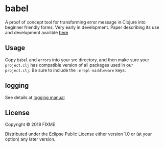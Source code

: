 # babel

A proof of concept tool for transforming error message in Clojure into beginner friendly forms.
Very early in development.
Paper describing its use and development availible [here](https://github.com/Clojure-Intro-Course/mics2018demo/blob/master/mics2018.pdf "MICS Paper")

## Usage

Copy ``babel`` and ``errors`` into your src directory, and then make sure your ``project.clj`` has compatible version of all packages used in our ``project.clj``. Be sure to include the ``:nrepl-middleware`` keys.

## logging

See details at [logging manual](./doc/logging)

## License

Copyright © 2018 FIXME

Distributed under the Eclipse Public License either version 1.0 or (at
your option) any later version.

